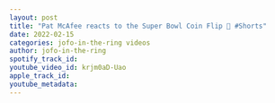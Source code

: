 ```yaml
---
layout: post
title: "Pat McAfee reacts to the Super Bowl Coin Flip 🏈 #Shorts"
date: 2022-02-15
categories: jofo-in-the-ring videos
author: jofo-in-the-ring
spotify_track_id: 
youtube_video_id: krjm0aD-Uao
apple_track_id: 
youtube_metadata: 
---
```

